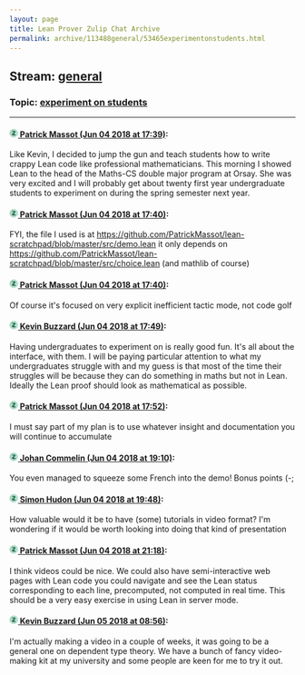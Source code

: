 ```yaml
---
layout: page
title: Lean Prover Zulip Chat Archive 
permalink: archive/113488general/53465experimentonstudents.html
---
```


## Stream: [general](index.html)
### Topic: [experiment on students](53465experimentonstudents.html)

---

#### [![Click to go to Zulip](../../assets/img/zulip2.png) Patrick Massot (Jun 04 2018 at 17:39)](https://leanprover.zulipchat.com/#narrow/stream/113488-general/topic/experiment%20on%20students/near/127550815):
Like Kevin, I decided to jump the gun and teach students how to write crappy Lean code like professional mathematicians. This morning I showed Lean to the head of the Maths-CS double major program at Orsay. She was very excited and I will probably get about twenty first year undergraduate students to experiment on during the spring semester next year.

#### [![Click to go to Zulip](../../assets/img/zulip2.png) Patrick Massot (Jun 04 2018 at 17:40)](https://leanprover.zulipchat.com/#narrow/stream/113488-general/topic/experiment%20on%20students/near/127550884):
FYI, the file I used is at https://github.com/PatrickMassot/lean-scratchpad/blob/master/src/demo.lean it only depends on https://github.com/PatrickMassot/lean-scratchpad/blob/master/src/choice.lean (and mathlib of course)

#### [![Click to go to Zulip](../../assets/img/zulip2.png) Patrick Massot (Jun 04 2018 at 17:40)](https://leanprover.zulipchat.com/#narrow/stream/113488-general/topic/experiment%20on%20students/near/127550896):
Of course it's focused on very explicit inefficient tactic mode, not code golf

#### [![Click to go to Zulip](../../assets/img/zulip2.png) Kevin Buzzard (Jun 04 2018 at 17:49)](https://leanprover.zulipchat.com/#narrow/stream/113488-general/topic/experiment%20on%20students/near/127551316):
Having undergraduates to experiment on is really good fun. It's all about the interface, with them. I will be paying particular attention to what my undergraduates struggle with and my guess is that most of the time their struggles will be because they can do something in maths but not in Lean. Ideally the Lean proof should look as mathematical as possible.

#### [![Click to go to Zulip](../../assets/img/zulip2.png) Patrick Massot (Jun 04 2018 at 17:52)](https://leanprover.zulipchat.com/#narrow/stream/113488-general/topic/experiment%20on%20students/near/127551503):
I must say part of my plan is to use whatever insight and documentation you will continue to accumulate

#### [![Click to go to Zulip](../../assets/img/zulip2.png) Johan Commelin (Jun 04 2018 at 19:10)](https://leanprover.zulipchat.com/#narrow/stream/113488-general/topic/experiment%20on%20students/near/127555072):
You even managed to squeeze some French into the demo! Bonus points (-;

#### [![Click to go to Zulip](../../assets/img/zulip2.png) Simon Hudon (Jun 04 2018 at 19:48)](https://leanprover.zulipchat.com/#narrow/stream/113488-general/topic/experiment%20on%20students/near/127556971):
How valuable would it be to have (some) tutorials in video format? I'm wondering if it would be worth looking into doing that kind of presentation

#### [![Click to go to Zulip](../../assets/img/zulip2.png) Patrick Massot (Jun 04 2018 at 21:18)](https://leanprover.zulipchat.com/#narrow/stream/113488-general/topic/experiment%20on%20students/near/127561202):
I think videos could be nice. We could also have semi-interactive web pages with Lean code you could navigate and see the Lean status corresponding to each line, precomputed, not computed in real time. This should be a very easy exercise in using Lean in server mode.

#### [![Click to go to Zulip](../../assets/img/zulip2.png) Kevin Buzzard (Jun 05 2018 at 08:56)](https://leanprover.zulipchat.com/#narrow/stream/113488-general/topic/experiment%20on%20students/near/127585835):
I'm actually making a video in a couple of weeks, it was going to be a general one on dependent type theory. We have a bunch of fancy video-making kit at my university and some people are keen for me to try it out.

